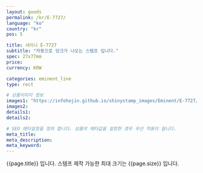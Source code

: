 ```yaml
---
layout: goods
permalink: /kr/E-7727/
language: "ko"
country: "kr"
pos: 5

title: 샤이니 E-7727
subtitle: "자동으로 잉크가 나오는 스템프 입니다."
spec: 27x77mm
price: 
currency: KRW

categories: eminent_line
type: rect

# 상품이미지 정보
images1: "https://infohojin.github.io/shinystamp_images/Eminent/E-7727/E-7727_1.jpg"
images2:
details1:
details2:    

# SEO 메타설정을 정의 합니다. 상품의 메타값을 설정한 경우 우선 적용이 됩니다.
meta_title: 
meta_description:
meta_keyword:
---
```


{{page.title}} 입니다. 스템프 제작 가능한 최대 크기는 {{page.size}} 입니다.